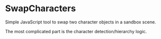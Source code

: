# SwapCharacters

Simple JavaScript tool to swap two character objects in a sandbox scene.

The most complicated part is the character detection/hierarchy logic.
